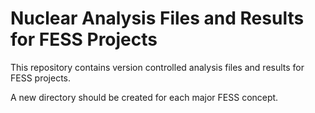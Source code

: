 # Nuclear Analysis Files and Results for FESS Projects

This repository contains version controlled analysis files and results for
FESS projects.

A new directory should be created for each major FESS concept.

